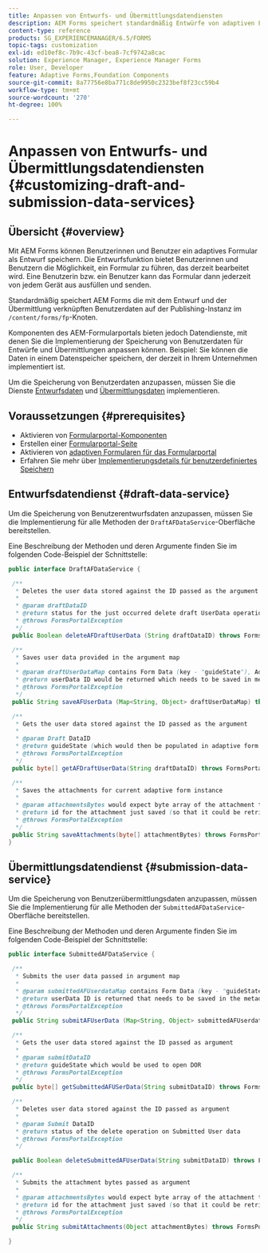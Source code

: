 ```yaml
---
title: Anpassen von Entwurfs- und Übermittlungsdatendiensten
description: AEM Forms speichert standardmäßig Entwürfe von adaptiven Formularen und gesendete adaptive Formulare in einem Standardknoten auf der Publishing-Instanz. Sie können jedoch die Entwurfs- und Übermittlungsdatendienste von AEM Forms konfigurieren, um die Speicherung von Entwürfen von adaptiven Formularen und gesendeten adaptiven Formularen anzupassen.
content-type: reference
products: SG_EXPERIENCEMANAGER/6.5/FORMS
topic-tags: customization
exl-id: ed10ef8c-7b9c-43cf-bea8-7cf9742a8cac
solution: Experience Manager, Experience Manager Forms
role: User, Developer
feature: Adaptive Forms,Foundation Components
source-git-commit: 8a77756e8ba771c8de9950c2323bef8f23cc59b4
workflow-type: tm+mt
source-wordcount: '270'
ht-degree: 100%

---
```


# Anpassen von Entwurfs- und Übermittlungsdatendiensten {#customizing-draft-and-submission-data-services}

## Übersicht {#overview}

Mit AEM Forms können Benutzerinnen und Benutzer ein adaptives Formular als Entwurf speichern. Die Entwurfsfunktion bietet Benutzerinnen und Benutzern die Möglichkeit, ein Formular zu führen, das derzeit bearbeitet wird. Eine Benutzerin bzw. ein Benutzer kann das Formular dann jederzeit von jedem Gerät aus ausfüllen und senden.

Standardmäßig speichert AEM Forms die mit dem Entwurf und der Übermittlung verknüpften Benutzerdaten auf der Publishing-Instanz im `/content/forms/fp`-Knoten.

Komponenten des AEM-Formularportals bieten jedoch Datendienste, mit denen Sie die Implementierung der Speicherung von Benutzerdaten für Entwürfe und Übermittlungen anpassen können. Beispiel: Sie können die Daten in einem Datenspeicher speichern, der derzeit in Ihrem Unternehmen implementiert ist.

Um die Speicherung von Benutzerdaten anzupassen, müssen Sie die Dienste [Entwurfsdaten](/help/forms/using/custom-draft-submission-data-services.md#p-draft-data-service-p) und [Übermittlungsdaten](/help/forms/using/custom-draft-submission-data-services.md#p-submission-data-service-p) implementieren.

## Voraussetzungen {#prerequisites}

* Aktivieren von [Formularportal-Komponenten](/help/forms/using/enabling-forms-portal-components.md)
* Erstellen einer [Formularportal-Seite](/help/forms/using/creating-form-portal-page.md)
* Aktivieren von [adaptiven Formularen für das Formularportal](/help/forms/using/draft-submission-component.md)
* Erfahren Sie mehr über [Implementierungsdetails für benutzerdefiniertes Speichern](/help/forms/using/draft-submission-component.md#customizing-the-storage)

## Entwurfsdatendienst {#draft-data-service}

Um die Speicherung von Benutzerentwurfsdaten anzupassen, müssen Sie die Implementierung für alle Methoden der `DraftAFDataService`-Oberfläche bereitstellen.

Eine Beschreibung der Methoden und deren Argumente finden Sie im folgenden Code-Beispiel der Schnittstelle:

```java
public interface DraftAFDataService {

 /**
  * Deletes the user data stored against the ID passed as the argument
  *
  * @param draftDataID
  * @return status for the just occurred delete draft UserData operation
  * @throws FormsPortalException
  */
 public Boolean deleteAFDraftUserData (String draftDataID) throws FormsPortalException;

 /**
  * Saves user data provided in the argument map
  *
  * @param draftUserDataMap contains Form Data (key - "guideState"), Adaptive Form Name (Key - "guideName"), and Draft DataID (Key - "userDataID") if there is update
  * @return userData ID would be returned which needs to be saved in metadata node
  * @throws FormsPortalException
  */
 public String saveAFUserData (Map<String, Object> draftUserDataMap) throws FormsPortalException;

 /**
  * Gets the user data stored against the ID passed as the argument
  *
  * @param Draft DataID
  * @return guideState (which would then be populated in adaptive form to reload the draft) which is stored against draftDataID
  * @throws FormsPortalException
  */
 public byte[] getAFDraftUserData(String draftDataID) throws FormsPortalException;

 /**
  * Saves the attachments for current adaptive form instance
  *
  * @param attachmentsBytes would expect byte array of the attachment to be saved
  * @return id for the attachment just saved (so that it could be retrieved later)
  * @throws FormsPortalException
  */
 public String saveAttachments(byte[] attachmentBytes) throws FormsPortalException;
}
```

## Übermittlungsdatendienst {#submission-data-service}

Um die Speicherung von Benutzerübermittlungsdaten anzupassen, müssen Sie die Implementierung für alle Methoden der `SubmittedAFDataService`-Oberfläche bereitstellen.

Eine Beschreibung der Methoden und deren Argumente finden Sie im folgenden Code-Beispiel der Schnittstelle:

```java
public interface SubmittedAFDataService {

 /**
  * Submits the user data passed in argument map
  *
  * @param submittedAFUserdataMap contains Form Data (key - "guideState"), Adaptive Form Name (Key - "guideName"), and Draft DataID (Key - "userDataID")
  * @return userData ID is returned that needs to be saved in the metadata node
  * @throws FormsPortalException
  */
 public String submitAFUserData (Map<String, Object> submittedAFUserdataMap) throws FormsPortalException;

 /**
  * Gets the user data stored against the ID passed as argument
  *
  * @param submitDataID
  * @return guideState which would be used to open DOR
  * @throws FormsPortalException
  */
 public byte[] getSubmittedAFUSerData(String submitDataID) throws FormsPortalException;

 /**
  * Deletes user data stored against the ID passed as argument
  *
  * @param Submit DataID
  * @return status of the delete operation on Submitted User data
  * @throws FormsPortalException
  */

 public Boolean deleteSubmittedAFUserData(String submitDataID) throws FormsPortalException;

 /**
  * Submits the attachment bytes passed as argument
  *
  * @param attachmentsBytes would expect byte array of the attachment to be saved
  * @return id for the attachment just saved (so that it could be retrieved later)
  * @throws FormsPortalException
  */
 public String submitAttachments(Object attachmentBytes) throws FormsPortalException;

}
```
